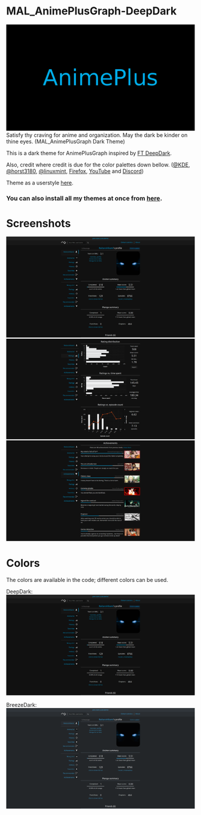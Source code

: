 # MAL_AnimePlusGraph-DeepDark
![alt tag](./Images/AnimePlus%20-%20DeepDark.png)
Satisfy thy craving for anime and organization. May the dark be kinder on thine eyes. (MAL_AnimePlusGraph Dark Theme)

This is a dark theme for AnimePlusGraph inspired by [FT DeepDark](https://addons.mozilla.org/en-US/firefox/addon/ft-deepdark/?src=search). 

Also, credit where credit is due for the color palettes down bellow. ([@KDE](https://github.com/KDE), [@horst3180](https://github.com/horst3180), [@linuxmint](https://github.com/linuxmint), [Firefox](https://www.mozilla.org/en-US/firefox/new/), [YouTube](https://www.youtube.com/) and [Discord](https://discordapp.com/))

Theme as a userstyle [here](https://openusercss.org/theme/5a698cfab57fc10b000e1112).

### **You can also install all my themes at once from [here](https://gitlab.com/RaitaroH/Import-All-Deepdark).**


# Screenshots
![alt tag](./Images/MainPage.png)
![alt tag](./Images/Ratings.png)
![alt tag](./Images/Achievements.png)

# Colors 
The colors are available in the code; different colors can be used.

DeepDark:
![alt tag](./Images/MainPage.png)

BreezeDark:
![alt tag](./Images/BreezeDark.png)

